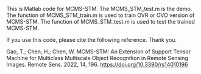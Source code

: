 This is Matlab code for MCMS-STM.
The MCMS_STM_test.m is the demo.
The function of MCMS_STM_train.m is used to train OVR or OVO version of MCMS-STM.
The function of MCMS_STM_test.m is used to test the trained MCMS-STM.

If you use this code, please cite the following reference. Thank you.

Gao, T.; Chen, H.; Chen, W. MCMS-STM: An Extension of Support Tensor Machine for Multiclass Multiscale Object Recognition in Remote Sensing Images. Remote Sens. 2022, 14, 196. https://doi.org/10.3390/rs14010196

